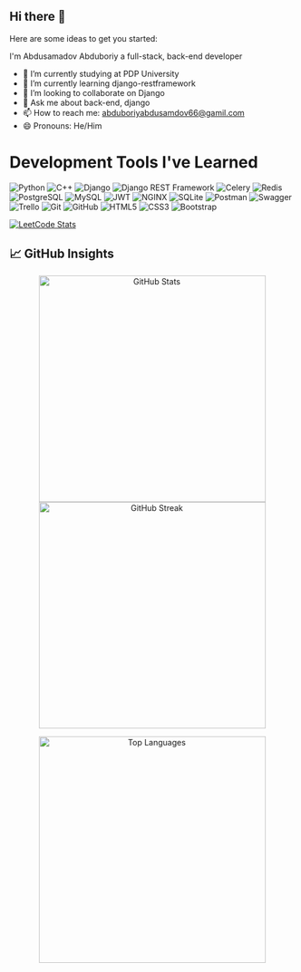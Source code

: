## Hi there 👋

Here are some ideas to get you started:

I'm Abdusamadov Abduboriy a full-stack, back-end developer

- 🔭 I’m currently studying at PDP University
- 🌱 I’m currently learning django-restframework
- 👯 I’m looking to collaborate on Django
- 💬 Ask me about back-end, django
- 📫 How to reach me: abduboriyabdusamdov66@gamil.com
- 😄 Pronouns: He/Him

# Development Tools I've Learned

![Python](https://img.shields.io/badge/Python-3776AB?style=flat-square&logo=python&logoColor=white)
![C++](https://img.shields.io/badge/C%2B%2B-00599C?style=flat-square&logo=c%2B%2B&logoColor=white)
![Django](https://img.shields.io/badge/Django-092E20?style=flat-square&logo=django&logoColor=white)
![Django REST Framework](https://img.shields.io/badge/Django%20REST%20Framework-3E8E41?style=flat-square&logo=django&logoColor=white)
![Celery](https://img.shields.io/badge/Celery-37814A?style=flat-square&logo=celery&logoColor=white)
![Redis](https://img.shields.io/badge/Redis-DC382D?style=flat-square&logo=redis&logoColor=white)
![PostgreSQL](https://img.shields.io/badge/PostgreSQL-336791?style=flat-square&logo=postgresql&logoColor=white)
![MySQL](https://img.shields.io/badge/MySQL-4479A1?style=flat-square&logo=mysql&logoColor=white)
![JWT](https://img.shields.io/badge/JWT-%2300BFFF?style=flat-square&logo=json-web-tokens)
![NGINX](https://img.shields.io/badge/NGINX-%2300BFFF?style=flat-square&logo=nginx)
![SQLite](https://img.shields.io/badge/SQLite-%233B8EB5?style=flat-square&logo=sqlite)
![Postman](https://img.shields.io/badge/Postman-DC382D?style=flat-square&logo=postman)
![Swagger](https://img.shields.io/badge/Swagger-%238CCB3F?style=flat-square&logo=swagger)
![Trello](https://img.shields.io/badge/Trello-%2300BFFF?style=flat-square&logo=trello)
![Git](https://img.shields.io/badge/Git-%23FF6C37?style=flat-square&logo=git)
![GitHub](https://img.shields.io/badge/GitHub-black?style=flat-square&logo=github)
![HTML5](https://img.shields.io/badge/HTML5-E34F26?style=flat-square&logo=html5&logoColor=white)
![CSS3](https://img.shields.io/badge/CSS3-1572B6?style=flat-square&logo=css3&logoColor=white)
![Bootstrap](https://img.shields.io/badge/Bootstrap-563D7C?style=flat-square&logo=bootstrap&logoColor=white)


[![LeetCode Stats](https://leetcard.jacoblin.cool/Gammbity?theme=dark&font=Noto%20Sans)](https://leetcode.com/Gammbity)
## 📈 GitHub Insights
<p align="center">
  <img src="https://github-readme-stats.vercel.app/api?username=anasxonummataliy&show_icons=true&theme=dracula" alt="GitHub Stats" width="400"/>
  <img src="https://github-readme-streak-stats.herokuapp.com/?user=anasxonummataliy&show_icons=true&theme=dracula" alt="GitHub Streak" width="400"/>
</p>
<p align="center">
  <img src="https://github-readme-stats.vercel.app/api/top-langs/?username=anasxonummataliy&layout=compact&theme=dracula" alt="Top Languages" width="400"/>
</p>






